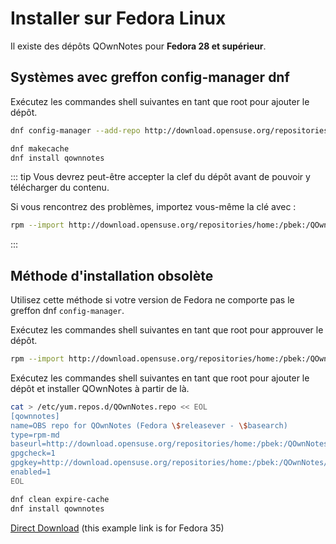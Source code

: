 # Installer sur Fedora Linux

Il existe des dépôts QOwnNotes pour **Fedora 28 et supérieur**.

## Systèmes avec greffon config-manager dnf

Exécutez les commandes shell suivantes en tant que root pour ajouter le dépôt.

```bash
dnf config-manager --add-repo http://download.opensuse.org/repositories/home:/pbek:/QOwnNotes/Fedora_\$releasever/

dnf makecache
dnf install qownnotes
```

::: tip
Vous devrez peut-être accepter la clef du dépôt avant de pouvoir y télécharger du contenu.

Si vous rencontrez des problèmes, importez vous-même la clé avec :

```bash
rpm --import http://download.opensuse.org/repositories/home:/pbek:/QOwnNotes/Fedora_35/repodata/repomd.xml.key
```
:::

## Méthode d'installation obsolète

Utilisez cette méthode si votre version de Fedora ne comporte pas le greffon dnf `config-manager`.

Exécutez les commandes shell suivantes en tant que root pour approuver le dépôt.

```bash
rpm --import http://download.opensuse.org/repositories/home:/pbek:/QOwnNotes/Fedora_35/repodata/repomd.xml.key
```

Exécutez les commandes shell suivantes en tant que root pour ajouter le dépôt et installer QOwnNotes à partir de là.

```bash
cat > /etc/yum.repos.d/QOwnNotes.repo << EOL
[qownnotes]
name=OBS repo for QOwnNotes (Fedora \$releasever - \$basearch)
type=rpm-md
baseurl=http://download.opensuse.org/repositories/home:/pbek:/QOwnNotes/Fedora_\$releasever/
gpgcheck=1
gpgkey=http://download.opensuse.org/repositories/home:/pbek:/QOwnNotes/Fedora_\$releasever/repodata/repomd.xml.key
enabled=1
EOL

dnf clean expire-cache
dnf install qownnotes
```

[Direct Download](https://download.opensuse.org/repositories/home:/pbek:/QOwnNotes/Fedora_35) (this example link is for Fedora 35)
